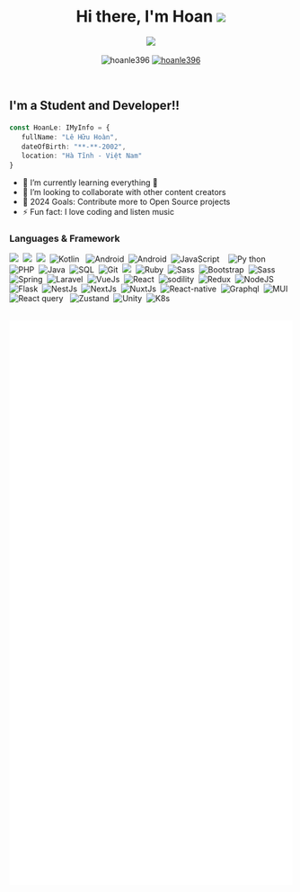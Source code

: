 <h1 align="center">Hi there, I'm Hoan <img src="https://media.giphy.com/media/hvRJCLFzcasrR4ia7z/giphy.gif" width="35"></h1>
<p align="center">
  <a href="https://github.com/DenverCoder1/readme-typing-svg">
  <img src="https://readme-typing-svg.herokuapp.com?font=Time+New+Roman&color=%23C8BE25&size=25&center=true&vCenter=true&width=600&height=100&lines=Software+Engineer+@hoanle396;Computer+Science+Student;Competitive+Programmer;Expert+on+Codeforces;Division+1+on+Codechef;Always+learning+new+things"></a>
</p>
<p align="center"> 
	<img src="https://komarev.com/ghpvc/?username=hoanle396&label=Profile%20views&color=0047AB&style=plastic?" alt="hoanle396" height=25px, width=160px/> 
	<a href = "https://commits.top/egypt.html" target="_blank">
		<img src="https://enfsgag3ayy6w9q.m.pipedream.net/&style=plastic" alt="hoanle396" target="_blank" height=25px, width=250px/> 
	</a>
</p>
<br/>

## I'm a Student and Developer!!

```typescript
const HoanLe: IMyInfo = {
   fullName: "Lê Hữu Hoàn",
   dateOfBirth: "**-**-2002",
   location: "Hà Tĩnh - Việt Nam"
}
```

- 🌱 I’m currently learning everything 🤣
- 👯 I’m looking to collaborate with other content creators
- 🥅 2024 Goals: Contribute more to Open Source projects
- ⚡ Fun fact: I love coding and listen music 

### Languages & Framework

<img src = "https://img.shields.io/badge/C++-blue?style=for-the-badge&logo=C%2B%2B&logoColor=white">&nbsp;&nbsp;<img src = "https://img.shields.io/badge/HTML5-E34F26?style=for-the-badge&logo=html5&logoColor=white">&nbsp;&nbsp;<img src = "https://img.shields.io/badge/CSS3-1572B6?style=for-the-badge&logo=css3&logoColor=white">&nbsp;&nbsp;<img  alt="Kotlin" src="https://img.shields.io/badge/Kotlin-3F87BC?style=for-the-badge&logo=Kotlin&logoColor=white" >&nbsp;&nbsp;
<img  alt="Android" src="https://img.shields.io/badge/android-A4C439?style=for-the-badge&logo=android&logoColor=white" >&nbsp;&nbsp;<img  alt="Android" src="https://img.shields.io/badge/.net CSHARP-9B4F96?style=for-the-badge&logo=csharp&logoColor=white" >&nbsp;&nbsp;<img  alt="JavaScript" src="https://img.shields.io/badge/JavaScript-F0DB4F?style=for-the-badge&logo=JavaScript&logoColor=white" >&nbsp;&nbsp;<img  alt=""  src="https://img.shields.io/badge/typescript-1572B6?style=for-the-badge&logo=typescript&logoColor=white" >&nbsp;&nbsp;<img  alt="Py thon"  src="https://img.shields.io/badge/python-4381B3?style=for-the-badge&logo=python&logoColor=white" >&nbsp;&nbsp;<img  alt="PHP" src="https://img.shields.io/badge/php-6181B6?style=for-the-badge&logo=php&logoColor=white" >&nbsp;&nbsp;<img  alt="Java" src="https://img.shields.io/badge/Java-ED8B00?style=for-the-badge&logo=openjdk&logoColor=white" >&nbsp;&nbsp;<img  alt="SQL" src="https://img.shields.io/badge/sql-4275CB?style=for-the-badge&logo=SQL&logoColor=white" >&nbsp;&nbsp;<img  alt="Git" src="https://img.shields.io/badge/git-F34F29?style=for-the-badge&logo=git&logoColor=white" >&nbsp;&nbsp;<img  src="https://img.shields.io/badge/go-6AD7E5?style=for-the-badge&logo=go&logoColor=white" >&nbsp;&nbsp;<img  alt="Ruby" src="https://img.shields.io/badge/ruby-9A0E04?style=for-the-badge&logo=ruby&logoColor=white" >&nbsp;&nbsp;<img  alt="Sass" src="https://img.shields.io/badge/sass-CB6699?style=for-the-badge&logo=sass&logoColor=white" >&nbsp;&nbsp;<img  alt="Bootstrap" src="https://img.shields.io/badge/Bootstrap-7311F6?style=for-the-badge&logo=Bootstrap&logoColor=white" >&nbsp;&nbsp;<img  alt="Sass" src="https://img.shields.io/badge/tailwindcss-38B2AC?style=for-the-badge&logo=tailwindcss&logoColor=white" >&nbsp;&nbsp;<img  alt="Spring" src="https://img.shields.io/badge/spring-77BC1F?style=for-the-badge&logo=spring&logoColor=white" >&nbsp;&nbsp;<img  alt="Laravel" src="https://img.shields.io/badge/Laravel-FD4F31?style=for-the-badge&logo=Laravel&logoColor=white" >&nbsp;&nbsp;<img  alt="VueJs" src="https://img.shields.io/badge/Vue.js-35495E?style=for-the-badge&logo=vuedotjs&logoColor=4FC08D" >&nbsp;&nbsp;<img  alt="React" src="https://shields.io/badge/reactjs-black?logo=react&style=for-the-badge" >&nbsp;&nbsp;<img  alt="sodility" src="https://img.shields.io/badge/-sodility-6464DC?logo=solidity&logoColor=for-the-badge&style=for-the-badge" >&nbsp;&nbsp;<img  alt="Redux" src="https://img.shields.io/badge/-redux-764ABC?logo=redux&logoColor=for-the-badge&style=for-the-badge" >&nbsp;&nbsp;<img  alt="NodeJS" src="https://img.shields.io/badge/-NodeJS-83CD29?logo=NodedotJS&logoColor=for-the-badge&style=for-the-badge" >&nbsp;&nbsp;<img  alt="" src="https://img.shields.io/badge/-ExpressJS-DDDDDD?logo=express&logoColor=000000&style=for-the-badge" >&nbsp;&nbsp;<img  alt="Flask" src="https://img.shields.io/badge/-Flask-000000?logo=flask&logoColor=style=for-the-badge&style=for-the-badge" >&nbsp;&nbsp;<img  alt="NestJs" src="https://img.shields.io/badge/-Nestjs-DF234F?logo=nestJs&logoColor=style=for-the-badge&style=for-the-badge" >&nbsp;&nbsp;<img  alt="NextJs" src="https://img.shields.io/badge/-Nextjs-000000?logo=nextdotjs&logoColor=style=for-the-badge&style=for-the-badge" >&nbsp;&nbsp;<img  alt="NuxtJs" src="https://img.shields.io/badge/nuxt.js-35495E?style=for-the-badge&logo=nuxtdotjs&logoColor=4FC08D" >&nbsp;&nbsp;<img  alt="React-native"  src="https://shields.io/badge/react native-black?logo=react&style=for-the-badge" >&nbsp;&nbsp;<img  alt="Graphql" src="https://img.shields.io/badge/graphql-E434AA?style=for-the-badge&logo=graphql&logoColor=white" >&nbsp;&nbsp;<img  alt="MUI" src="https://img.shields.io/badge/-materualUi-1FA6CA?logo=mui&logoColor=white&style=for-the-badge" >&nbsp;&nbsp;<img  alt="React query" src="https://img.shields.io/badge/-React%20query-F0513C?logo=react-query&logoColor=white&style=for-the-badge" >&nbsp;&nbsp;
<img  alt="Zustand" src="https://img.shields.io/badge/-zustand-252B37?logo=zustand&logoColor=white&style=for-the-badge" >&nbsp;&nbsp;<img  alt="Unity" src="https://img.shields.io/badge/unity-000000?style=for-the-badge&logo=unity&logoColor=white" >&nbsp;&nbsp;<img  alt="K8s" src="https://img.shields.io/badge/Kubernetes-326CE5?style=for-the-badge&logo=Kubernetes&logoColor=white" >&nbsp;&nbsp;
<br>
<br>

![Metrics](https://github.com/Hoanle396/Hoanle396/blob/main/github-metrics.svg)

[messenger]: https://www.facebook.com/messages/t/100036070716996
[website]: https://hoanle.tk
[telegram]: https://t.me/lhhoan
[youtube]: https://www.youtube.com/channel/UCm3jjrj_lvfsMzZYhn2FoHg
[discord]: https://discord.com/users/934653009479217282
[facebook]: https://facebook.com//hoanle396

